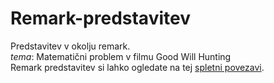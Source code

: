 # Remark-predstavitev
Predstavitev v okolju remark. <br>
*tema*: Matematični problem v filmu Good Will Hunting <br>
Remark predstavitev si lahko ogledate na tej [spletni povezavi](https://nikagamser.github.io/Remark-predstavitev/MatProblemGoodWillHunting.html#1).

